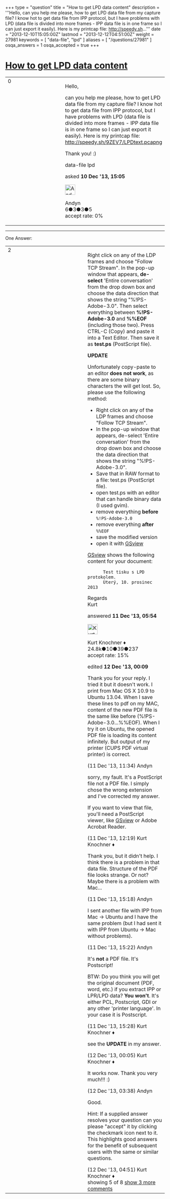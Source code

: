 +++
type = "question"
title = "How to get LPD data content"
description = '''Hello, can you help me please, how to get LPD data file from my capture file? I know hot to get data file from IPP protocol, but I have problems with LPD (data file is divided into more frames - IPP data file is in one frame so I can just export it easily). Here is my printcap file: http://speedy.sh...'''
date = "2013-12-10T15:05:00Z"
lastmod = "2013-12-12T04:51:00Z"
weight = 27981
keywords = [ "data-file", "lpd" ]
aliases = [ "/questions/27981" ]
osqa_answers = 1
osqa_accepted = true
+++

<div class="headNormal">

# [How to get LPD data content](/questions/27981/how-to-get-lpd-data-content)

</div>

<div id="main-body">

<div id="askform">

<table id="question-table" style="width:100%;"><colgroup><col style="width: 50%" /><col style="width: 50%" /></colgroup><tbody><tr class="odd"><td style="width: 30px; vertical-align: top"><div class="vote-buttons"><span id="post-27981-upvote" class="ajax-command post-vote up" rel="nofollow" title="I like this post (click again to cancel)"> </span><div id="post-27981-score" class="post-score" title="current number of votes">0</div><span id="post-27981-downvote" class="ajax-command post-vote down" rel="nofollow" title="I dont like this post (click again to cancel)"> </span> <span id="favorite-mark" class="ajax-command favorite-mark" rel="nofollow" title="mark/unmark this question as favorite (click again to cancel)"> </span><div id="favorite-count" class="favorite-count"></div></div></td><td><div id="item-right"><div class="question-body"><p>Hello,</p><p>can you help me please, how to get LPD data file from my capture file? I know hot to get data file from IPP protocol, but I have problems with LPD (data file is divided into more frames - IPP data file is in one frame so I can just export it easily). Here is my printcap file: <a href="http://speedy.sh/9ZEV7/LPDtext.pcapng">http://speedy.sh/9ZEV7/LPDtext.pcapng</a></p><p>Thank you! :)</p></div><div id="question-tags" class="tags-container tags"><span class="post-tag tag-link-data-file" rel="tag" title="see questions tagged &#39;data-file&#39;">data-file</span> <span class="post-tag tag-link-lpd" rel="tag" title="see questions tagged &#39;lpd&#39;">lpd</span></div><div id="question-controls" class="post-controls"></div><div class="post-update-info-container"><div class="post-update-info post-update-info-user"><p>asked <strong>10 Dec '13, 15:05</strong></p><img src="https://secure.gravatar.com/avatar/be20005a55b5334aa5e61e2faeee32c1?s=32&amp;d=identicon&amp;r=g" class="gravatar" width="32" height="32" alt="Andyn&#39;s gravatar image" /><p><span>Andyn</span><br />
<span class="score" title="6 reputation points">6</span><span title="3 badges"><span class="badge1">●</span><span class="badgecount">3</span></span><span title="3 badges"><span class="silver">●</span><span class="badgecount">3</span></span><span title="5 badges"><span class="bronze">●</span><span class="badgecount">5</span></span><br />
<span class="accept_rate" title="Rate of the user&#39;s accepted answers">accept rate:</span> <span title="Andyn has no accepted answers">0%</span></p></div></div><div id="comments-container-27981" class="comments-container"></div><div id="comment-tools-27981" class="comment-tools"></div><div class="clear"></div><div id="comment-27981-form-container" class="comment-form-container"></div><div class="clear"></div></div></td></tr></tbody></table>

------------------------------------------------------------------------

<div class="tabBar">

<span id="sort-top"></span>

<div class="headQuestions">

One Answer:

</div>

</div>

<span id="28001"></span>

<div id="answer-container-28001" class="answer accepted-answer">

<table style="width:100%;"><colgroup><col style="width: 50%" /><col style="width: 50%" /></colgroup><tbody><tr class="odd"><td style="width: 30px; vertical-align: top"><div class="vote-buttons"><span id="post-28001-upvote" class="ajax-command post-vote up" rel="nofollow" title="I like this post (click again to cancel)"> </span><div id="post-28001-score" class="post-score" title="current number of votes">2</div><span id="post-28001-downvote" class="ajax-command post-vote down" rel="nofollow" title="I dont like this post (click again to cancel)"> </span> <span class="accept-answer on" rel="nofollow" title="Andyn has selected this answer as the correct answer"> </span></div></td><td><div class="item-right"><div class="answer-body"><p>Right click on any of the LDP frames and choose "Follow TCP Stream". In the pop-up window that appears, <strong>de-select</strong> 'Entire conversation' from the drop down box and choose the data direction that shows the string "%!PS-Adobe-3.0". Then select everything between <strong>%!PS-Adobe-3.0</strong> and <strong>%%EOF</strong> (including those two). Press CTRL-C (Copy) and paste it into a Text Editor. Then save it as <strong>test.ps</strong> (PostScript file).</p><p><strong>UPDATE</strong></p><p>Unfortunately copy-paste to an editor <strong>does not work</strong>, as there are some binary characters the will get lost. So, please use the following method:</p><ul><li>Right click on any of the LDP frames and choose "Follow TCP Stream".</li><li>In the pop-up window that appears, de-select 'Entire conversation' from the drop down box and choose the data direction that shows the string "%!PS-Adobe-3.0".</li><li>Save that in RAW format to a file: test.ps (PostScript file).</li><li>open test.ps with an editor that can handle binary data (I used gvim).</li><li>remove everything <strong>before</strong> <code>%!PS-Adobe-3.0</code></li><li>remove everything <strong>after</strong> <code>%%EOF</code></li><li>save the modified version</li><li>open it with <a href="http://pages.cs.wisc.edu/~ghost/gsview/">GSview</a></li></ul><p><a href="http://pages.cs.wisc.edu/~ghost/gsview/">GSview</a> shows the following content for your document:</p><pre><code>      Test tisku s LPD protokolem. 
      Úterý, 10. prosinec 2013 </code></pre><p>Regards<br />
Kurt</p></div><div class="answer-controls post-controls"></div><div class="post-update-info-container"><div class="post-update-info post-update-info-user"><p>answered <strong>11 Dec '13, 05:54</strong></p><img src="https://secure.gravatar.com/avatar/23b7bf5b13bc2c98b2e8aa9869ca5d75?s=32&amp;d=identicon&amp;r=g" class="gravatar" width="32" height="32" alt="Kurt%20Knochner&#39;s gravatar image" /><p><span>Kurt Knochner ♦</span><br />
<span class="score" title="24767 reputation points"><span>24.8k</span></span><span title="10 badges"><span class="badge1">●</span><span class="badgecount">10</span></span><span title="39 badges"><span class="silver">●</span><span class="badgecount">39</span></span><span title="237 badges"><span class="bronze">●</span><span class="badgecount">237</span></span><br />
<span class="accept_rate" title="Rate of the user&#39;s accepted answers">accept rate:</span> <span title="Kurt Knochner has 344 accepted answers">15%</span> </br></p></div><div class="post-update-info post-update-info-edited"><p><span> edited <strong>12 Dec '13, 00:09</strong> </span></p></div></div><div id="comments-container-28001" class="comments-container"><span id="28016"></span><div id="comment-28016" class="comment"><div id="post-28016-score" class="comment-score"></div><div class="comment-text"><p>Thank you for your reply. I tried it but it doesn't work. I print from Mac OS X 10.9 to Ubuntu 13.04. When I save these lines to pdf on my MAC, content of the new PDF file is the same like before (%!PS-Adobe-3.0...%%EOF). When I try it on Ubuntu, the opened PDF file is loading its content infinitely. But output of my printer (CUPS PDF virtual printer) is correct.</p></div><div id="comment-28016-info" class="comment-info"><span class="comment-age">(11 Dec '13, 11:34)</span> <span class="comment-user userinfo">Andyn</span></div></div><span id="28018"></span><div id="comment-28018" class="comment"><div id="post-28018-score" class="comment-score"></div><div class="comment-text"><p>sorry, my fault. It's a PostScript file not a PDF file. I simply chose the wrong extension and I've corrected my answer.</p><p>If you want to view that file, you'll need a PostScript viewer, like <a href="http://pages.cs.wisc.edu/~ghost/gsview/">GSview</a> or Adobe Acrobat Reader.</p></div><div id="comment-28018-info" class="comment-info"><span class="comment-age">(11 Dec '13, 12:19)</span> <span class="comment-user userinfo">Kurt Knochner ♦</span></div></div><span id="28024"></span><div id="comment-28024" class="comment"><div id="post-28024-score" class="comment-score"></div><div class="comment-text"><p>Thank you, but it didn't help. I think there is a problem in that data file. Structure of the PDF file looks strange. Or not? Maybe there is a problem with Mac...</p></div><div id="comment-28024-info" class="comment-info"><span class="comment-age">(11 Dec '13, 15:18)</span> <span class="comment-user userinfo">Andyn</span></div></div><span id="28025"></span><div id="comment-28025" class="comment"><div id="post-28025-score" class="comment-score"></div><div class="comment-text"><p>I sent another file with IPP from Mac -&gt; Ubuntu and I have the same problem (but I had sent it with IPP from Ubuntu -&gt; Mac without problems).</p></div><div id="comment-28025-info" class="comment-info"><span class="comment-age">(11 Dec '13, 15:22)</span> <span class="comment-user userinfo">Andyn</span></div></div><span id="28026"></span><div id="comment-28026" class="comment"><div id="post-28026-score" class="comment-score"></div><div class="comment-text"><p>It's <strong>not</strong> a PDF file. It's Postscript!</p><p>BTW: Do you think you will get the original document (PDF, word, etc.) if you extract IPP or LPR/LPD data? <strong>You won't</strong>. It's either PCL, Postscript, GDI or any other 'printer language'. In your case it is Postscript.</p></div><div id="comment-28026-info" class="comment-info"><span class="comment-age">(11 Dec '13, 15:28)</span> <span class="comment-user userinfo">Kurt Knochner ♦</span></div></div><span id="28036"></span><div id="comment-28036" class="comment not_top_scorer"><div id="post-28036-score" class="comment-score"></div><div class="comment-text"><p>see the <strong>UPDATE</strong> in my answer.</p></div><div id="comment-28036-info" class="comment-info"><span class="comment-age">(12 Dec '13, 00:05)</span> <span class="comment-user userinfo">Kurt Knochner ♦</span></div></div><span id="28045"></span><div id="comment-28045" class="comment not_top_scorer"><div id="post-28045-score" class="comment-score"></div><div class="comment-text"><p>It works now. Thank you very much!!! :)</p></div><div id="comment-28045-info" class="comment-info"><span class="comment-age">(12 Dec '13, 03:38)</span> <span class="comment-user userinfo">Andyn</span></div></div><span id="28048"></span><div id="comment-28048" class="comment not_top_scorer"><div id="post-28048-score" class="comment-score"></div><div class="comment-text"><p>Good.</p><p>Hint: If a supplied answer resolves your question can you please "accept" it by clicking the checkmark icon next to it. This highlights good answers for the benefit of subsequent users with the same or similar questions.</p></div><div id="comment-28048-info" class="comment-info"><span class="comment-age">(12 Dec '13, 04:51)</span> <span class="comment-user userinfo">Kurt Knochner ♦</span></div></div></div><div id="comment-tools-28001" class="comment-tools"><span class="comments-showing"> showing 5 of 8 </span> <a href="#" class="show-all-comments-link">show 3 more comments</a></div><div class="clear"></div><div id="comment-28001-form-container" class="comment-form-container"></div><div class="clear"></div></div></td></tr></tbody></table>

</div>

<div class="paginator-container-left">

</div>

</div>

</div>

